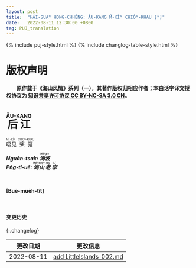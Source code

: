 ```yaml
---
layout: post
title:  "HÁI-SUAᴺ HONG-CHHÊNG: ĂU-KANG M̆-KÌᴺ CHIÓᴺ-KHAU [*]"
date:   2022-08-11 12:30:00 +0800
tag: PUJ_translation
---
```


{% include puj-style.html %}
{% include changlog-table-style.html %}

# 版权声明

**&emsp;&emsp;原作载于《海山风情》系列（一），其著作版权归相应作者；本白话字译文授权协议为 <a href="https://creativecommons.org/licenses/by-nc-sa/3.0/cn/" target="_blank">知识共享许可协议 CC BY-NC-SA 3.0 CN</a>。**
<br>


# <ruby style="ruby-position:over"><rb class="markup_main">后江</rb><rp>(</rp><rt class="markup_over">ĂU-KANG</rt><rp>)</rp></ruby>
<ruby style="ruby-position:over">
<rb class="markup_main">唔见</rb>
<rp>(</rp><rt class="markup_over">M̆-KÌᴺ</rt><rp>)</rp>
</ruby>
<ruby style="ruby-position:over">
<rb class="markup_main">桨彄</rb>
<rp>(</rp><rt class="markup_over">CHIÓᴺ-KHAU</rt><rp>)</rp>
</ruby>

***Nguân-tsak: 
<ruby style="ruby-position:over">
<rb class="markup_main">海波</rb>
<rp>(</rp><rt class="markup_over">Hái-po</rt><rp>)</rp>
</ruby>***<br>
***Pńg-tī-uē: 
<ruby style="ruby-position:over">
<rb class="markup_main">海山</rb>
<rp>(</rp><rt class="markup_over">Hái-suaⁿ</rt><rp>)</rp>
</ruby>
<ruby style="ruby-position:over">
<rb class="markup_main">老</rb>
<rp>(</rp><rt class="markup_over">lău</rt><rp>)</rp>
</ruby>
<ruby style="ruby-position:over">
<rb class="markup_main">李</rb>
<rp>(</rp><rt class="markup_over">Lí</rt><rp>)</rp>
</ruby>***

<br>

**[Buē-mue̍h-tît]**

<br>


#### 变更历史

{:.changelog}

| 更改日期 | 更改信息 |
| --- | --- |
| 2022-08-11 | <a href="https://github.com/DonAnthonyLee/DonAnthonyLee.github.io/commit/fabf59eb5fafa78ebdd5228bed46fd9e38cd0e12" target="_blank">add LittleIslands_002.md</a> |
